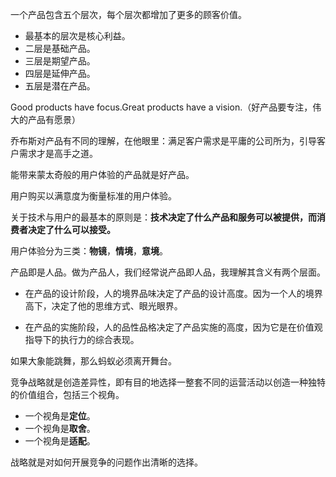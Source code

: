 一个产品包含五个层次，每个层次都增加了更多的顾客价值。

- 最基本的层次是核心利益。
- 二层是基础产品。
- 三层是期望产品。
- 四层是延伸产品。
- 五层是潜在产品。

Good products have focus.Great products have a vision.（好产品要专注，伟大的产品有愿景）

乔布斯对产品有不同的理解，在他眼里：满足客户需求是平庸的公司所为，引导客户需求才是高手之道。

能带来蒙太奇般的用户体验的产品就是好产品。

用户购买以满意度为衡量标准的用户体验。

关于技术与用户的最基本的原则是：**技术决定了什么产品和服务可以被提供，而消费者决定了什么可以接受。**

用户体验分为三类：**物镜**，**情境**，**意境**。

产品即是人品。做为产品人，我们经常说产品即人品，我理解其含义有两个层面。

- 在产品的设计阶段，人的境界品味决定了产品的设计高度。因为一个人的境界高下，决定了他的思维方式、眼光眼界。

- 在产品的实施阶段，人的品性品格决定了产品实施的高度，因为它是在价值观指导下的执行力的综合表现。

如果大象能跳舞，那么蚂蚁必须离开舞台。    

竞争战略就是创造差异性，即有目的地选择一整套不同的运营活动以创造一种独特的价值组合，包括三个视角。

- 一个视角是**定位**。
- 一个视角是**取舍**。
- 一个视角是**适配**。  

战略就是对如何开展竞争的问题作出清晰的选择。


 
